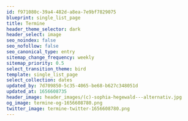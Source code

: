 ```yaml
---
id: f971080c-39a4-482d-a8ea-7e9bf7829075
blueprint: single_list_page
title: Termine
header_theme_selector: dark
header_select: image
seo_noindex: false
seo_nofollow: false
seo_canonical_type: entry
sitemap_change_frequency: weekly
sitemap_priority: 0.5
select_transition_theme: bird
template: single_list_page
select_collection: dates
updated_by: 7d709850-5c35-4065-be68-b627c348051d
updated_at: 1656608735
header_image: header_images/(c)-sophia-hegewald---alternativ.jpg
og_image: termine-og-1656608780.png
twitter_image: termine-twitter-1656608780.png
---
```

